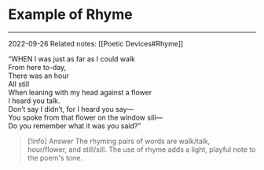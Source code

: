 # Example of Rhyme
---
2022-09-26
Related notes: [[Poetic Devices#Rhyme]]

“WHEN I was just as far as I could walk  
From here to-day,  
There was an hour  
All still  
When leaning with my head against a flower  
I heard you talk.  
Don’t say I didn’t, for I heard you say—  
You spoke from that flower on the window sill—  
Do you remember what it was you said?”


> [!info] Answer
> The rhyming pairs of words are walk/talk, hour/flower, and still/sill. The use of rhyme adds a light, playful note to the poem's tone.
